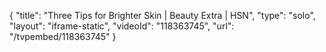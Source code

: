 {
    "title": "Three Tips for Brighter Skin | Beauty Extra | HSN",
    "type": "solo",
    "layout": "iframe-static",
    "videoId": "118363745",
    "url": "\/tvpembed\/118363745"
}